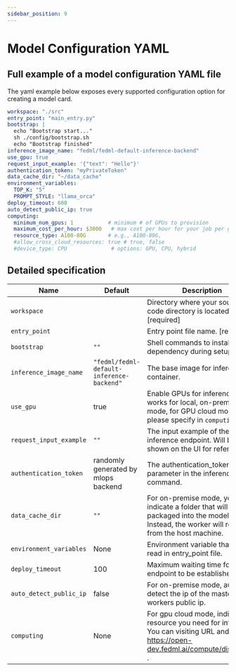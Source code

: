 ```yaml
---
sidebar_position: 9
---
```

# Model Configuration YAML

## Full example of a model configuration YAML file
The yaml example below exposes every supported configuration option for creating a model card. 
```yaml
workspace: "./src"
entry_point: "main_entry.py"
bootstrap: |
  echo "Bootstrap start..."
  sh ./config/bootstrap.sh
  echo "Bootstrap finished"
inference_image_name: "fedml/fedml-default-inference-backend"
use_gpu: true
request_input_example: '{"text": "Hello"}'
authentication_token: "myPrivateToken"
data_cache_dir: "~/data_cache"
environment_variables:
  TOP_K: "5"
  PROMPT_STYLE: "llama_orca"
deploy_timeout: 600
auto_detect_public_ip: true
computing:
  minimum_num_gpus: 1           # minimum # of GPUs to provision
  maximum_cost_per_hour: $3000   # max cost per hour for your job per gpu card
  resource_type: A100-80G       # e.g., A100-80G,
  #allow_cross_cloud_resources: true # true, false
  #device_type: CPU              # options: GPU, CPU, hybrid

```

## Detailed specification

| Name                    | Default                                   | Description                                                                                                                                         |
|-------------------------|-------------------------------------------|-----------------------------------------------------------------------------------------------------------------------------------------------------|
| `workspace`             |                                           | Directory where your source code directory is located.  [required]                                                                                  |
| `entry_point`           |                                           | Entry point file name. [required]                                                                                                                   |
| `bootstrap`             | `""`                                      | Shell commands to install the dependency during setup stage.                                                                                        |
| `inference_image_name`  | `"fedml/fedml-default-inference-backend"` | The base image for inference container.                                                                                                             |
| `use_gpu`               | true                                      | Enable GPUs for inference. Only works for local, on-premise mode, for GPU cloud mode, please specify in `computing`                                 |
| `request_input_example` | `""`                                      | The input example of the inference endpoint. Will be shown on the UI for reference.                                                                 |
| `authentication_token`  | randomly generated by mlops backend       | The authentication_token as a parameter in the inference curl command.                                                                              |
| `data_cache_dir`        | `""`                                      | For on-premise mode, you can indicate a folder that will not be packaged into the model cards. Instead, the worker will read from the host machine. |
| `environment_variables` | None                                      | Environment variable that can be read in entry_point file.                                                                                          |
| `deploy_timeout`        | 100                                       | Maximum waiting time for endpoint to be established.                                                                                                |
| `auto_detect_public_ip` | false                                     | For on-premise mode, auto detect the ip of the master and workers public ip.                                                                        |
| `computing`             | None                                      | For gpu cloud mode, indicate the resource you need for inference. You can visiting URL and check: https://open-dev.fedml.ai/compute/distributed .   |
